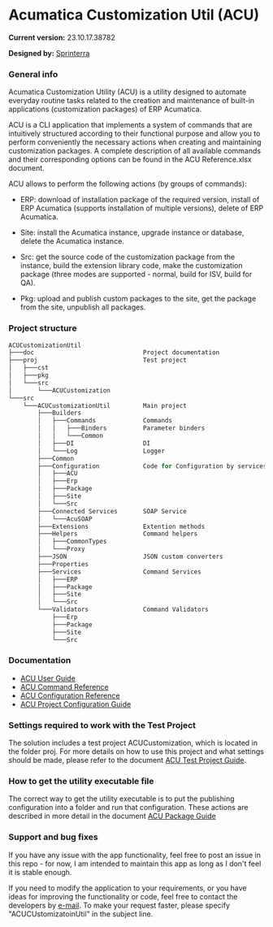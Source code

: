 # Acumatica Customization Util (ACU)

**Current version:** 23.10.17.38782

**Designed by:** [Sprinterra](https://www.sprinterra.com/acumatica/)

### General info
Acumatica Customization Utility (ACU) is a utility designed to automate everyday routine tasks related to the creation and maintenance of built-in applications (customization packages) of ERP Acumatica.

ACU is a CLI application that implements a system of commands that are intuitively structured according to their functional purpose and allow you to perform conveniently the necessary actions when creating and maintaining customization packages. A complete description of all available commands and their corresponding options can be found in the ACU Reference.xlsx document.

ACU allows to perform the following actions (by groups of commands):

* ERP: download of installation package of the required version, install of ERP Acumatica (supports installation of multiple versions), delete of ERP Acumatica.

* Site: install the Acumatica instance, upgrade instance or database, delete the Acumatica instance.

* Src: get the source code of the customization package from the instance, build the extension library code, make the customization package (three modes are supported - normal, build for ISV, build for QA).

* Pkg: upload and publish custom packages to the site, get the package from the site, unpublish all packages.

### Project structure
```powershell
ACUCustomizationUtil
├───doc                              Project documentation
├───proj                             Test project
│   ├───cst
│   ├───pkg
│   └───src
│       └───ACUCustomization
└───src
    └───ACUCustomizationUtil         Main project
        ├───Builders
        │   ├───Commands             Commands
        │   │   ├───Binders          Parameter binders
        │   │   └───Common
        │   ├───DI                   DI
        │   └───Log                  Logger
        ├───Common
        ├───Configuration            Code for Configuration by services
        │   ├───ACU
        │   ├───Erp
        │   ├───Package
        │   ├───Site
        │   └───Src
        ├───Connected Services       SOAP Service
        │   └───AcuSOAP
        ├───Extensions               Extention methods
        ├───Helpers                  Command helpers
        │   ├───CommonTypes
        │   └───Proxy
        ├───JSON                     JSON custom converters
        ├───Properties
        ├───Services                 Command Services
        │   ├───ERP
        │   ├───Package
        │   ├───Site
        │   └───Src
        └───Validators               Command Validators
            ├───Erp
            ├───Package
            ├───Site
            └───Src
```
### Documentation

 - [ACU User Guide](doc/ACUUserGuide.md)
 - [ACU Command Reference](doc/ACUCommandReference.md)
 - [ACU Configuration Reference](doc/ACUConfigurationReference.md)
 - [ACU Project Configuration Guide](doc/ACUProjectReference.md)

### Settings required to work with the Test Project

The solution includes a test project ACUCustomization, which is located in the folder proj.
For more details on how to use this project and what settings should be made, please refer to the document [ACU Test Project Guide](doc/ACUTestProjectGuide.md).

### How to get the utility executable file

The correct way to get the utility executable is to put the publishing configuration into a folder and run that configuration. These actions are described in more detail in the document [ACU Package Guide](doc/ACUPackageGuide.md)

### Support and bug fixes

If you have any issue with the app functionality, feel free to post an issue in this repo - for now, I am intended to maintain this app as long as I don't feel it is stable enough.

If you need to modify the application to your requirements, or you have ideas for improving the functionality or code, feel free to contact the developers by [e-mail](mailto:aleksej.slusar@sprinterra.com).  To make your request faster, please specify "ACUCUstomizatoinUtil" in the subject line.


